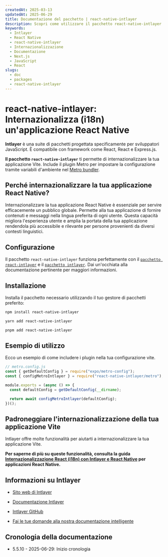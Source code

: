 ```yaml
---
createdAt: 2025-03-13
updatedAt: 2025-06-29
title: Documentazione del pacchetto | react-native-intlayer
description: Scopri come utilizzare il pacchetto react-native-intlayer
keywords:
  - Intlayer
  - React Native
  - react-native-intlayer
  - Internazionalizzazione
  - Documentazione
  - Next.js
  - JavaScript
  - React
slugs:
  - doc
  - packages
  - react-native-intlayer
---
```


# react-native-intlayer: Internazionalizza (i18n) un'applicazione React Native

**Intlayer** è una suite di pacchetti progettata specificamente per sviluppatori JavaScript. È compatibile con framework come React, React e Express.js.

**Il pacchetto `react-native-intlayer`** ti permette di internazionalizzare la tua applicazione Vite. Include il plugin Metro per impostare la configurazione tramite variabili d'ambiente nel [Metro bundler](https://docs.expo.dev/guides/customizing-metro/).

## Perché internazionalizzare la tua applicazione React Native?

Internazionalizzare la tua applicazione React Native è essenziale per servire efficacemente un pubblico globale. Permette alla tua applicazione di fornire contenuti e messaggi nella lingua preferita di ogni utente. Questa capacità migliora l'esperienza utente e amplia la portata della tua applicazione rendendola più accessibile e rilevante per persone provenienti da diversi contesti linguistici.

## Configurazione

Il pacchetto `react-native-intlayer` funziona perfettamente con il [`pacchetto react-intlayer`](https://github.com/aymericzip/intlayer/blob/main/docs/docs/it/packages/react-intlayer/index.md) e il [`pacchetto intlayer`](https://github.com/aymericzip/intlayer/blob/main/docs/docs/it/packages/intlayer/index.md). Dai un'occhiata alla documentazione pertinente per maggiori informazioni.

## Installazione

Installa il pacchetto necessario utilizzando il tuo gestore di pacchetti preferito:

```bash packageManager="npm"
npm install react-native-intlayer
```

```bash packageManager="yarn"
yarn add react-native-intlayer
```

```bash packageManager="pnpm"
pnpm add react-native-intlayer
```

## Esempio di utilizzo

Ecco un esempio di come includere i plugin nella tua configurazione vite.

```js
// metro.config.js
const { getDefaultConfig } = require("expo/metro-config");
const { configMetroIntlayer } = require("react-native-intlayer/metro");

module.exports = (async () => {
  const defaultConfig = getDefaultConfig(__dirname);

  return await configMetroIntlayer(defaultConfig);
})();
```

## Padroneggiare l'internazionalizzazione della tua applicazione Vite

Intlayer offre molte funzionalità per aiutarti a internazionalizzare la tua applicazione Vite.

**Per saperne di più su queste funzionalità, consulta la guida [Internazionalizzazione React (i18n) con Intlayer e React Native](https://github.com/aymericzip/intlayer/blob/main/docs/docs/it/intlayer_with_react_native+expo.md) per applicazioni React Native.**

## Informazioni su Intlayer

- [Sito web di Intlayer](https://intlayer.org)
- [Documentazione Intlayer](https://intlayer.org/doc)
- [Intlayer GitHub](https://github.com/aymericzip/intlayer)

- [Fai le tue domande alla nostra documentazione intelligente](https://intlayer.org/docchat)

## Cronologia della documentazione

- 5.5.10 - 2025-06-29: Inizio cronologia
